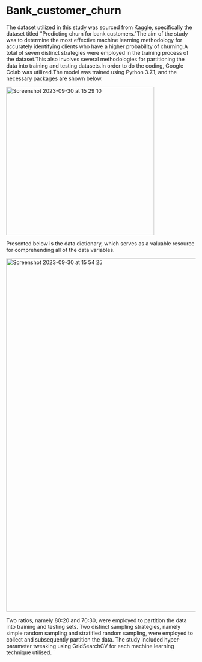 # Bank_customer_churn

The dataset utilized in this study was sourced from Kaggle, specifically the dataset titled "Predicting churn for bank customers."The aim of the study was to determine the most effective machine learning methodology for accurately identifying clients who have a higher probability of churning.A total of seven distinct strategies were employed in the training process of the dataset.This also involves several methodologies for partitioning the data into training and testing datasets.In order to do the coding, Google Colab was utilized.The model was trained using Python 3.7.1, and the necessary packages are shown below.


<img width="393" alt="Screenshot 2023-09-30 at 15 29 10" src="https://github.com/MariyaJoseChirathalakkel/Bank_customer_churn/assets/57436144/d39991e9-1bf3-40f1-8bc4-2d6a8ccec086">

Presented below is the data dictionary, which serves as a valuable resource for comprehending all of the data variables.

<img width="938" alt="Screenshot 2023-09-30 at 15 54 25" src="https://github.com/MariyaJoseChirathalakkel/Bank_customer_churn/assets/57436144/9e52f49a-1edb-43b7-9c5b-fd37af9fc7ba">

Two ratios, namely 80:20 and 70:30, were employed to partition the data into training and testing sets. Two distinct sampling strategies, namely simple random sampling and stratified random sampling, were employed to collect and subsequently partition the data. The study included hyper-parameter tweaking using GridSearchCV for each machine learning technique utilised.
